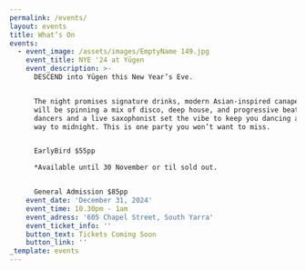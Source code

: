```yaml
---
permalink: /events/
layout: events
title: What’s On
events:
  - event_image: /assets/images/EmptyName 149.jpg
    event_title: NYE '24 at Yūgen
    event_description: >-
      DESCEND into Yūgen this New Year’s Eve.


      The night promises signature drinks, modern Asian-inspired canapés, DJ DNE
      will be spinning a mix of disco, deep house, and progressive beats, while
      dancers and a live saxophonist set the vibe to keep you dancing all the
      way to midnight. This is one party you won’t want to miss.


      EarlyBird $55pp

      *Available until 30 November or til sold out.


      General Admission $85pp
    event_date: 'December 31, 2024'
    event_time: 10.30pm - 1am
    event_adress: '605 Chapel Street, South Yarra'
    event_ticket_info: ''
    button_text: Tickets Coming Soon
    button_link: ''
_template: events
---
```


